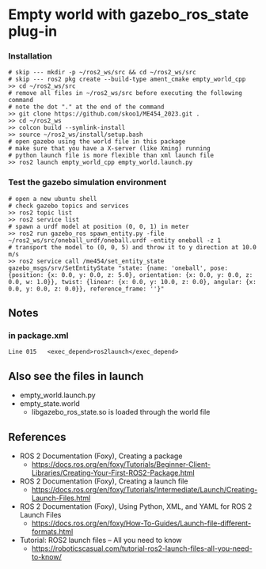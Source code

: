 # Empty world with gazebo_ros_state plug-in
### Installation
```
# skip --- mkdir -p ~/ros2_ws/src && cd ~/ros2_ws/src
# skip --- ros2 pkg create --build-type ament_cmake empty_world_cpp
>> cd ~/ros2_ws/src
# remove all files in ~/ros2_ws/src before executing the following command
# note the dot "." at the end of the command
>> git clone https://github.com/skoo1/ME454_2023.git .
>> cd ~/ros2_ws
>> colcon build --symlink-install
>> source ~/ros2_ws/install/setup.bash
# open gazebo using the world file in this package
# make sure that you have a X-server (like Xming) running
# python launch file is more flexible than xml launch file
>> ros2 launch empty_world_cpp empty_world.launch.py
```
### Test the gazebo simulation environment
```
# open a new ubuntu shell
# check gazebo topics and services
>> ros2 topic list
>> ros2 service list
# spawn a urdf model at position (0, 0, 1) in meter
>> ros2 run gazebo_ros spawn_entity.py -file ~/ros2_ws/src/oneball_urdf/oneball.urdf -entity oneball -z 1
# transport the model to (0, 0, 5) and throw it to y direction at 10.0 m/s
>> ros2 service call /me454/set_entity_state gazebo_msgs/srv/SetEntityState "state: {name: 'oneball', pose: {position: {x: 0.0, y: 0.0, z: 5.0}, orientation: {x: 0.0, y: 0.0, z: 0.0, w: 1.0}}, twist: {linear: {x: 0.0, y: 10.0, z: 0.0}, angular: {x: 0.0, y: 0.0, z: 0.0}}, reference_frame: ''}"

```


## Notes
### in package.xml
```
Line 015   <exec_depend>ros2launch</exec_depend>
```
## Also see the files in launch
- empty_world.launch.py
- empty_state.world
  - libgazebo_ros_state.so is loaded through the world file

## References
- ROS 2 Documentation (Foxy), Creating a package
  - https://docs.ros.org/en/foxy/Tutorials/Beginner-Client-Libraries/Creating-Your-First-ROS2-Package.html
- ROS 2 Documentation (Foxy), Creating a launch file
  - https://docs.ros.org/en/foxy/Tutorials/Intermediate/Launch/Creating-Launch-Files.html
- ROS 2 Documentation (Foxy), Using Python, XML, and YAML for ROS 2 Launch Files
  - https://docs.ros.org/en/foxy/How-To-Guides/Launch-file-different-formats.html
- Tutorial: ROS2 launch files – All you need to know
  - https://roboticscasual.com/tutorial-ros2-launch-files-all-you-need-to-know/
